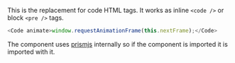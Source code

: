 This is the replacement for code HTML tags. It works as inline `<code />` or
block `<pre />` tags.

```js
<Code animate>window.requestAnimationFrame(this.nextFrame);</Code>
```

The component uses [prismjs](http://prismjs.com) internally so if the component
is imported it is imported with it.
